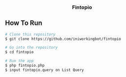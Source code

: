 <h3 align="center">Fintopio</h3>

## How To Run
```bash
# Clone this repository
$ git clone https://github.com/iniworkingbot/fintopio

# Go into the repository
$ cd fintopio

# Run the app
$ php fintopio.php
$ input fintopio.query on List Query
```

